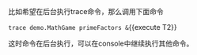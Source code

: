 比如希望在后台执行trace命令，那么调用下面命令

`trace demo.MathGame primeFactors &`{{execute T2}}

这时命令在后台执行，可以在console中继续执行其他命令。
